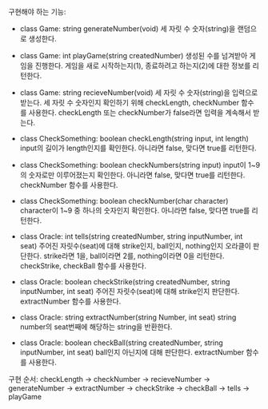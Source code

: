 구현해야 하는 기능:

- class Game: string generateNumber(void)
세 자릿 수 숫자(string)을 랜덤으로 생성한다.

- class Game: int playGame(string createdNumber)
생성된 수를 넘겨받아 게임을 진행한다. 게임을 새로 시작하는지(1), 종료하려고 하는지(2)에 대한 정보를 리턴한다.

- class Game: string recieveNumber(void)
세 자릿 수 숫자(string)을 입력으로 받는다. 세 자릿 수 숫자인지 확인하기 위해 checkLength, checkNumber 함수를 사용한다.
checkLength 또는 checkNumber가 false라면 입력을 계속해서 받는다.

- class CheckSomething: boolean checkLength(string input, int length)
input의 길이가 length인지를 확인한다. 아니라면 false, 맞다면 true를 리턴한다.

- class CheckSomething: boolean checkNumbers(string input)
input이 1~9의 숫자로만 이루어졌는지 확인한다. 아니라면 false, 맞다면 true를 리턴한다. checkNumber 함수를 사용한다.

- class CheckSomething: boolean checkNumber(char character)
character이 1~9 중 하나의 숫자인지 확인한다. 아니라면 false, 맞다면 true를 리턴한다.

- class Oracle: int tells(string createdNumber, string inputNumber, int seat)
주어진 자릿수(seat)에 대해 strike인지, ball인지, nothing인지 오라클이 판단한다. strike라면 1을, ball이라면 2를, nothing이라면 0을 리턴한다.
checkStrike, checkBall 함수를 사용한다.

- class Oracle: boolean checkStrike(string createdNumber, string inputNumber, int seat)
주어진 자릿수(seat)에 대해 strike인지 판단한다. extractNumber 함수를 사용한다.

- class Oracle: string extractNumber(string Number, int seat)
string number의 seat번째에 해당하는 string을 반환한다.

- class Oracle: boolean checkBall(string createdNumber, string inputNumber, int seat)
ball인지 아닌지에 대해 판단한다. extractNumber 함수를 사용한다.

구현 순서:
checkLength -> checkNumber -> recieveNumber -> generateNumber
    -> extractNumber -> checkStrike -> checkBall -> tells -> playGame